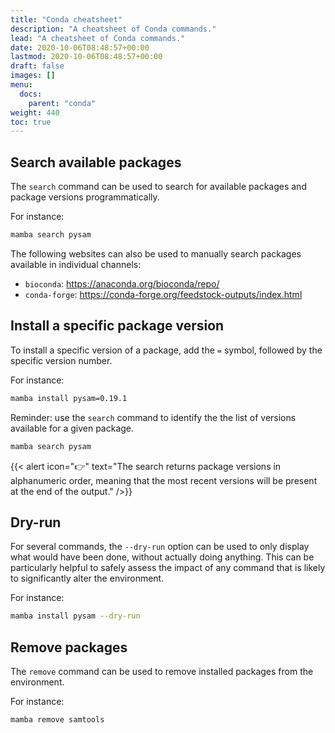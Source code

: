 ```yaml
---
title: "Conda cheatsheet"
description: "A cheatsheet of Conda commands."
lead: "A cheatsheet of Conda commands."
date: 2020-10-06T08:48:57+00:00
lastmod: 2020-10-06T08:48:57+00:00
draft: false
images: []
menu:
  docs:
    parent: "conda"
weight: 440
toc: true
---
```


## Search available packages

The `search` command can be used to search for available packages and package versions
programmatically.

For instance:

```bash
mamba search pysam
```

The following websites can also be used to manually search packages available in individual
channels:

- `bioconda`: <https://anaconda.org/bioconda/repo/>
- `conda-forge`: <https://conda-forge.org/feedstock-outputs/index.html>

## Install a specific package version

To install a specific version of a package, add the `=` symbol, followed by the
specific version number.

For instance:

```bash
mamba install pysam=0.19.1
```

Reminder: use the `search` command to identify the the list of versions available for a given package.

```bash
mamba search pysam
```

{{< alert icon="👉" text="The search returns package versions in alphanumeric order, meaning that the most recent versions will be present at the end of the output." />}}

## Dry-run

For several commands, the `--dry-run` option can be used to only display what would have been done,
without actually doing anything.
This can be particularly helpful to safely assess the impact of any command that is likely to
significantly alter the environment.

For instance:

```bash
mamba install pysam --dry-run
```

## Remove packages

The `remove` command can be used to remove installed packages from the environment.

For instance:

```bash
mamba remove samtools
```

<!-- Link definitions -->
